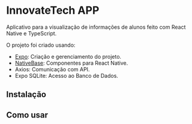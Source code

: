 # InnovateTech APP

Aplicativo para a visualização de informações de alunos feito com React Native e TypeScript.

O projeto foi criado usando:
- [Expo](https://expo.dev/): Criação e gerenciamento do projeto.
- [NativeBase](https://nativebase.io/): Componentes para React Native.
- Axios: Comunicação com API.
- Expo SQLite: Acesso ao Banco de Dados.

## Instalação

## Como usar